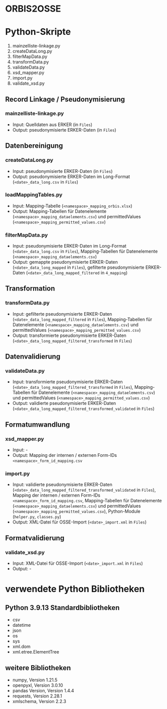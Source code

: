 # ORBIS2OSSE

# Python-Skripte
1. mainzelliste-linkage.py
2. createDataLong.py
3. filterMapData.py
4. transformData.py
5. validateData.py
6. xsd_mapper.py
7. import.py
8. validate_xsd.py

## Record Linkage / Pseudonymisierung
### mainzelliste-linkage.py
* Input: Quelldaten aus ERKER (in `Files`)
* Output: pseudonymisierte ERKER-Daten (in `Files`)

## Datenbereinigung

### createDataLong.py
* Input: pseudonymisierte ERKER-Daten (in `Files`)
* Output: pseudonymisierte ERKER-Daten im Long-Format (`<date>_data_long.csv` in `Files`)

### loadMappingTables.py
* Input: Mapping-Tabelle (`<namespace>_mapping_orbis.xlsx`)
* Output: Mapping-Tabellen für Datenelemente (`<namespace>_mapping_dataelements.csv`) und permittedValues (`<namespace>_mapping_permitted_values.csv`)

### filterMapData.py
* Input: pseudonymisierte ERKER-Daten im Long-Format (`<date>_data_long.csv` in `Files`), Mapping-Tabellen für Datenelemente (`<namespace>_mapping_dataelements.csv`)
* Output: gemappte pseudonymisierte ERKER-Daten (`<date>_data_long_mapped` in `Files`), gefilterte pseudonymisierte ERKER-Daten (`<date>_data_long_mapped_filtered` in `4_mapping`)

## Transformation
### transformData.py
* Input: gefilterte pseudonymisierte ERKER-Daten (`<date>_data_long_mapped_filtered` in `Files`), Mapping-Tabellen für Datenelemente (`<namespace>_mapping_dataelements.csv`) und permittedValues (`<namespace>_mapping_permitted_values.csv`)
* Output: transformierte pseudonymisierte ERKER-Daten (`<date>_data_long_mapped_filtered_transformed` in `Files`)

## Datenvalidierung
### validateData.py
* Input: transformierte pseudonymisierte ERKER-Daten (`<date>_data_long_mapped_filtered_transformed` in `Files`), Mapping-Tabellen für Datenelemente (`<namespace>_mapping_dataelements.csv`) und permittedValues (`<namespace>_mapping_permitted_values.csv`)
* Output: validierte pseudonymisierte ERKER-Daten (`<date>_data_long_mapped_filtered_transformed_validated` in `Files`)

## Formatumwandlung
### xsd_mapper.py
* Input: -
* Output: Mapping der internen / externen Form-IDs `<namespace>_form_id_mapping.csv`

### import.py
* Input: validierte pseudonymisierte ERKER-Daten (`<date>_data_long_mapped_filtered_transformed_validated` in `Files`), Mapping der internen / externen Form-IDs `<namespace>_form_id_mapping.csv`, Mapping-Tabellen für Datenelemente (`<namespace>_mapping_dataelements.csv`) und permittedValues (`<namespace>_mapping_permitted_values.csv`), Python-Module (`helper.py`, `classes.py`)
* Output: XML-Datei für OSSE-Import (`<date>_import.xml` in `Files`)


## Formatvalidierung
### validate_xsd.py
* Input: XML-Datei für OSSE-Import (`<date>_import.xml` in `Files`)
* Output: -


# verwendete Python Bibliotheken
## Python 3.9.13 Standardbibliotheken
* csv
* datetime
* json
* os
* sys
* xml.dom
* xml.etree.ElementTree

## weitere Bibliotheken
* numpy, Version 1.21.5
* openpyxl, Version 3.0.10
* pandas Version, Version 1.4.4
* requests, Version 2.28.1
* xmlschema, Version 2.2.3